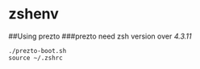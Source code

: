 # zshenv

##Using prezto
###prezto need zsh version over *4.3.11*
```
./prezto-boot.sh
source ~/.zshrc
```
